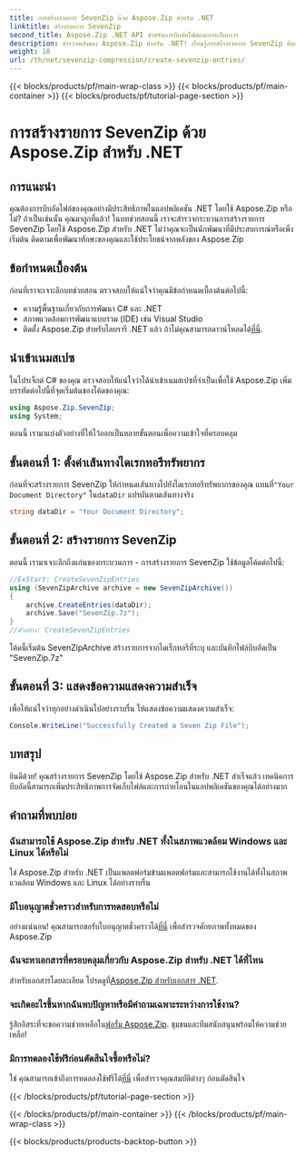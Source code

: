 ```yaml
---
title: การสร้างรายการ SevenZip ด้วย Aspose.Zip สำหรับ .NET
linktitle: สร้างรายการ SevenZip
second_title: Aspose.Zip .NET API สำหรับการบีบอัดไฟล์และการเก็บถาวร
description: สำรวจพลังของ Aspose.Zip สำหรับ .NET! เรียนรู้การสร้างรายการ SevenZip ทีละขั้นตอน บีบอัดไฟล์ได้อย่างง่ายดาย ดาวน์โหลดตอนนี้เพื่อประสบการณ์การพัฒนาที่ราบรื่น
weight: 10
url: /th/net/sevenzip-compression/create-sevenzip-entries/
---
```


{{< blocks/products/pf/main-wrap-class >}}
{{< blocks/products/pf/main-container >}}
{{< blocks/products/pf/tutorial-page-section >}}

# การสร้างรายการ SevenZip ด้วย Aspose.Zip สำหรับ .NET


## การแนะนำ

คุณต้องการบีบอัดไฟล์ของคุณอย่างมีประสิทธิภาพในแอปพลิเคชัน .NET โดยใช้ Aspose.Zip หรือไม่? ถ้าเป็นเช่นนั้น คุณมาถูกที่แล้ว! ในบทช่วยสอนนี้ เราจะสำรวจกระบวนการสร้างรายการ SevenZip โดยใช้ Aspose.Zip สำหรับ .NET ไม่ว่าคุณจะเป็นนักพัฒนาที่มีประสบการณ์หรือเพิ่งเริ่มต้น ติดตามเพื่อพัฒนาทักษะของคุณและใช้ประโยชน์จากพลังของ Aspose.Zip

## ข้อกำหนดเบื้องต้น

ก่อนที่เราจะเจาะลึกบทช่วยสอน ตรวจสอบให้แน่ใจว่าคุณมีข้อกำหนดเบื้องต้นต่อไปนี้:

- ความรู้พื้นฐานเกี่ยวกับการพัฒนา C# และ .NET
- สภาพแวดล้อมการพัฒนาแบบรวม (IDE) เช่น Visual Studio
-  ติดตั้ง Aspose.Zip สำหรับไลบรารี .NET แล้ว ถ้าไม่คุณสามารถดาวน์โหลดได้[ที่นี่](https://releases.aspose.com/zip/net/).

## นำเข้าเนมสเปซ

ในโปรเจ็กต์ C# ของคุณ ตรวจสอบให้แน่ใจว่าได้นำเข้าเนมสเปซที่จำเป็นเพื่อใช้ Aspose.Zip เพิ่มบรรทัดต่อไปนี้ที่จุดเริ่มต้นของโค้ดของคุณ:

```csharp
using Aspose.Zip.SevenZip;
using System;
```

ตอนนี้ เรามาแบ่งตัวอย่างที่ให้ไว้ออกเป็นหลายขั้นตอนเพื่อความเข้าใจที่ครอบคลุม

## ขั้นตอนที่ 1: ตั้งค่าเส้นทางไดเรกทอรีทรัพยากร

 ก่อนที่จะสร้างรายการ SevenZip ให้กำหนดเส้นทางไปยังไดเรกทอรีทรัพยากรของคุณ แทนที่`"Your Document Directory"` ใน`dataDir` แปรผันตามเส้นทางจริง

```csharp
string dataDir = "Your Document Directory";
```

## ขั้นตอนที่ 2: สร้างรายการ SevenZip

ตอนนี้ เรามาเจาะลึกถึงแก่นของกระบวนการ - การสร้างรายการ SevenZip ใช้ข้อมูลโค้ดต่อไปนี้:

```csharp
//ExStart: CreateSevenZipEntries
using (SevenZipArchive archive = new SevenZipArchive())
{
    archive.CreateEntries(dataDir);
    archive.Save("SevenZip.7z");
}
//ตัวอย่าง: CreateSevenZipEntries
```

โค้ดนี้เริ่มต้น SevenZipArchive สร้างรายการจากไดเร็กทอรีที่ระบุ และบันทึกไฟล์บีบอัดเป็น "SevenZip.7z"

## ขั้นตอนที่ 3: แสดงข้อความแสดงความสำเร็จ

เพื่อให้แน่ใจว่าทุกอย่างดำเนินไปอย่างราบรื่น ให้แสดงข้อความแสดงความสำเร็จ:

```csharp
Console.WriteLine("Successfully Created a Seven Zip File");
```

## บทสรุป

ยินดีด้วย! คุณสร้างรายการ SevenZip โดยใช้ Aspose.Zip สำหรับ .NET สำเร็จแล้ว เทคนิคการบีบอัดนี้สามารถเพิ่มประสิทธิภาพการจัดเก็บไฟล์และการถ่ายโอนในแอปพลิเคชันของคุณได้อย่างมาก

## คำถามที่พบบ่อย

### ฉันสามารถใช้ Aspose.Zip สำหรับ .NET ทั้งในสภาพแวดล้อม Windows และ Linux ได้หรือไม่
ใช่ Aspose.Zip สำหรับ .NET เป็นแพลตฟอร์มข้ามแพลตฟอร์มและสามารถใช้งานได้ทั้งในสภาพแวดล้อม Windows และ Linux ได้อย่างราบรื่น

### มีใบอนุญาตชั่วคราวสำหรับการทดสอบหรือไม่
 อย่างแน่นอน! คุณสามารถขอรับใบอนุญาตชั่วคราวได้[ที่นี่](https://purchase.aspose.com/temporary-license/) เพื่อสำรวจศักยภาพทั้งหมดของ Aspose.Zip

### ฉันจะหาเอกสารที่ครอบคลุมเกี่ยวกับ Aspose.Zip สำหรับ .NET ได้ที่ไหน
 สำหรับเอกสารโดยละเอียด โปรดดูที่[Aspose.Zip สำหรับเอกสาร .NET](https://reference.aspose.com/zip/net/).

### จะเกิดอะไรขึ้นหากฉันพบปัญหาหรือมีคำถามเฉพาะระหว่างการใช้งาน?
 รู้สึกอิสระที่จะขอความช่วยเหลือใน[ฟอรั่ม Aspose.Zip](https://forum.aspose.com/c/zip/37). ชุมชนและทีมสนับสนุนพร้อมให้ความช่วยเหลือ!

### มีการทดลองใช้ฟรีก่อนตัดสินใจซื้อหรือไม่?
 ใช่ คุณสามารถเข้าถึงการทดลองใช้ฟรีได้[ที่นี่](https://releases.aspose.com/) เพื่อสำรวจคุณสมบัติต่างๆ ก่อนตัดสินใจ

{{< /blocks/products/pf/tutorial-page-section >}}

{{< /blocks/products/pf/main-container >}}
{{< /blocks/products/pf/main-wrap-class >}}

{{< blocks/products/products-backtop-button >}}
